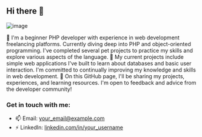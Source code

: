 ## Hi there 👋

![image](https://github.com/RusakoFF-PHP/RusakoFF-PHP/assets/174330570/6652af78-0619-4f4c-a6c0-4a2658975269)

🌱 I'm a beginner PHP developer with experience in web development freelancing platforms. Currently diving deep into PHP and object-oriented programming. I've completed several pet projects to practice my skills and explore various aspects of the language.
🔭 My current projects include simple web applications I've built to learn about databases and basic user interaction. I'm committed to continually improving my knowledge and skills in web development.
💬 On this GitHub page, I'll be sharing my projects, experiences, and learning resources. I'm open to feedback and advice from the developer community!

### Get in touch with me:
- 📫 Email: your_email@example.com
- ⚡ LinkedIn: [linkedin.com/in/your_username](https://www.linkedin.com/in/your_username)

<!--
**RusakoFF-PHP/RusakoFF-PHP** is a ✨ _special_ ✨ repository because its `README.md` (this file) appears on your GitHub profile.

Here are some ideas to get you started:

- 🔭 I’m currently working on ...
- 🌱 I’m currently learning ...
- 👯 I’m looking to collaborate on ...
- 🤔 I’m looking for help with ...
- 💬 Ask me about ...
- 📫 How to reach me: ...
- 😄 Pronouns: ...
- ⚡ Fun fact: ...
-->

